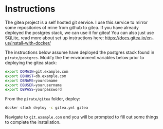 # Instructions

The gitea project is a self hosted git service. I use this service to mirror some repositories of mine from github to gitea. If you have already deployed the postgres stack, we can use it for gitea! You can also just use SQLite, read more about set up instructions here: https://docs.gitea.io/en-us/install-with-docker/

The instructions below assume have deployed the postgres stack found in `pirate/postgres`. Modify the the environment variables below prior to deploying the gitea stack:

```bash
export DOMAIN=git.example.com
export DBHOST=db.example.com
export DBNAME=yourdbname
export DBUSER=yourusername
export DBPASS=yourpassword
```

From the `pirate/gitea` folder, deploy:

```bash
docker stack deploy -c gitea.yml gitea
```

Navigate to `git.example.com` and you will be prompted to fill out some things to complete the installation.